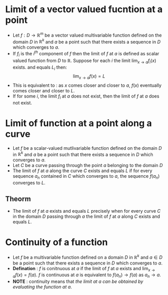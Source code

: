 # Limit of a vector valued fucntion at a point

- Let $f : D \rightarrow \mathbb{R}^m$ be a vector valued multivariable function defined on the domain $D$ in $\mathbb{R}^k$ and $a$ be a point such that there exists a sequence in $D$ which converges to $a$.
- If $f_i$ is the $i^{th}$ component of $f$ then the limit of $f$ at $a$ is defined as scalar valued function from $D$ to $\mathbb{R}$. Suppose for each $i$ the limit $\lim_{x \rightarrow a} f_i(x)$ exists. and equals $L_i$ then:
  $$\lim_{x \rightarrow a} f(x) = L$$
- This is equivalent to $:$ as $x$ comes closer and closer to $a$, $f(x)$ eventually comes closer and closer to $L$.
- If for some $i$, the limit $f_i$ at $a$ does not exist, then the limit of $f$ at $a$ does not exist.

# Limit of function at a point along a curve

- Let $f$ be a scalar-valued mutlivariable function defined on the domain $D$ in $\mathbb{R}^k$ and $a$ be a point such that there exists a sequence in $D$ which converges to $a$.
- Let $C$ be a curve passing through the point $a$ belonging to the domain $D$
- The limit of $f$ at $a$ along the curve $C$ exists and equals $L$ if for every sequence $a_n$ contained in $C$ which converges to $a$, the sequence $f(a_n)$ converges to $L$.

## Theorm
- The limit of $f$ at $a$ exists and equals $L$ precisely when for every curve $C$ in the domain $D$ passing through $a$ the limit of $f$ at $a$ along $C$ exists and equals $L$.

# Continuity of a function
- Let $f$ be a multivariable function defined on a domain $D$ in $\mathbb{R}^k$ and $a \in D$ be a point such that there exists a sequence in $D$ which converges to $a$.
- **Defination** $:$ $f$ is conitnuous at $a$ if the limit of $f$ at $a$ exists and $\lim_{x \rightarrow a} f(x) = f(a)$. $f$ is continuous at $a$ is equivalent to $f(a_n) \rightarrow f(a)$ as $a_n \rightarrow a$.
- **NOTE** $:$ continuity means that *the limit at $a$ can be obtained by evaluating the function at $a$*.